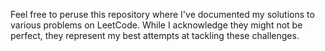 Feel free to peruse this repository where I've documented my solutions to various problems on LeetCode. While I acknowledge they might not be perfect, they represent my best attempts at tackling these challenges.
